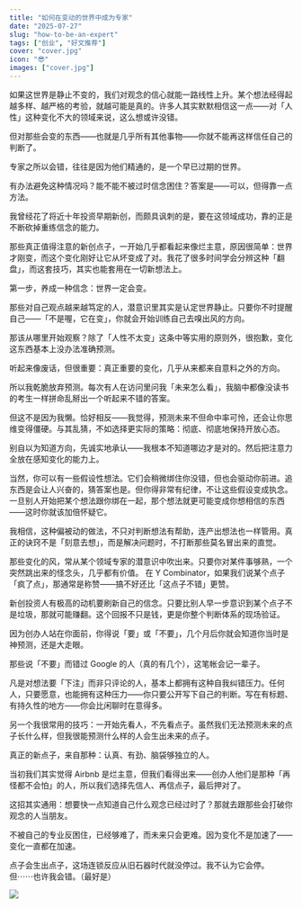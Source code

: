 ```yaml
---
title: "如何在变动的世界中成为专家"
date: "2025-07-27"
slug: "how-to-be-an-expert"
tags: ["创业", "好文推荐"]
cover: "cover.jpg"
icon: "😎"
images: ["cover.jpg"]
---
```

如果这世界是静止不变的，我们对观念的信心就能一路线性上升。某个想法经得起越多样、越严格的考验，就越可能是真的。许多人其实默默相信这一点——对「人性」这种变化不大的领域来说，这么想或许没错。



但对那些会变的东西——也就是几乎所有其他事物——你就不能再这样信任自己的判断了。



专家之所以会错，往往是因为他们精通的，是一个早已过期的世界。



有办法避免这种情况吗？能不能不被过时信念困住？答案是——可以，但得靠一点方法。



我曾经花了将近十年投资早期新创，而颇具讽刺的是，要在这领域成功，靠的正是不断砍掉重练信念的能力。



那些真正值得注意的新创点子，一开始几乎都看起来像烂主意，原因很简单：世界才刚变，而这个变化刚好让它从坏变成了对。我花了很多时间学会分辨这种「翻盘」，而这套技巧，其实也能套用在一切新想法上。



第一步，养成一种信念：世界一定会变。



那些对自己观点越来越笃定的人，潜意识里其实是认定世界静止。只要你不时提醒自己——「不是喔，它在变」，你就会开始训练自己去嗅出风的方向。



那该从哪里开始观察？除了「人性不太变」这条中等实用的原则外，很抱歉，变化这东西基本上没办法准确预测。



听起来像废话，但很重要：真正重要的变化，几乎从来都来自意料之外的方向。



所以我乾脆放弃预测。每次有人在访问里问我「未来怎么看」，我脑中都像没读书的考生一样拼命乱掰出一个听起来不错的答案。



但这不是因为我懒。恰好相反——我觉得，预测未来不但命中率可怜，还会让你思维变得僵硬。与其乱猜，不如选择更实际的策略：彻底、彻底地保持开放心态。



别自以为知道方向，先诚实地承认——我根本不知道哪边才是对的。然后把注意力全放在感知变化的能力上。



当然，你可以有一些假设性想法。它们会稍微绑住你没错，但也会驱动你前进。追东西是会让人兴奋的，猜答案也是。但你得非常有纪律，不让这些假设变成执念。
一旦别人开始把某个想法跟你绑在一起，那个想法就更可能变成你想相信的东西——这时你就该加倍怀疑它。



我相信，这种偏被动的做法，不只对判断想法有帮助，连产出想法也一样管用。真正的诀窍不是「刻意去想」，而是解决问题时，不打断那些莫名冒出来的直觉。



那些变化的风，常从某个领域专家的潜意识中吹出来。只要你对某件事够熟，一个突然跳出来的怪念头，几乎都有价值。
在 Y Combinator，如果我们说某个点子「疯了点」，那通常是称赞——搞不好还比「这点子不错」更赞。



新创投资人有极高的动机要刷新自己的信念。只要比别人早一步意识到某个点子不是垃圾，那就可能赚翻。这个回报不只是钱，更是你整个判断体系的现场验证。



因为创办人站在你面前，你得说「要」或「不要」，几个月后你就会知道你当时是神预测，还是大走眼。



那些说「不要」而错过 Google 的人（真的有几个），这笔帐会记一辈子。



凡是对想法要「下注」而非只评论的人，基本上都拥有这种自我纠错压力。任何人，只要愿意，也能拥有这种压力——你只要公开写下自己的判断。写在有标题、有持久性的地方——你会比闲聊时在意得多。



另一个我很常用的技巧：一开始先看人，不先看点子。虽然我们无法预测未来的点子长什么样，但我很能预测什么样的人会生出未来的点子。



真正的新点子，来自那种：认真、有劲、脑袋够独立的人。



当初我们其实觉得 Airbnb 是烂主意，但我们看得出来——创办人他们是那种「再怪都不会怕」的人，所以我们选择先信人、再信点子，最后押对了。



这招其实通用：想要快一点知道自己什么观念已经过时了？那就去跟那些会打破你观念的人当朋友。



不被自己的专业反困住，已经够难了，而未来只会更难。因为变化不是加速了——变化一直都在加速。



点子会生出点子，这场连锁反应从旧石器时代就没停过。我不认为它会停。
但⋯⋯也许我会错。（最好是）




![](https://prod-files-secure.s3.us-west-2.amazonaws.com/112d0858-5090-4d34-a606-b75eb8d65fd2/46476355-9cf3-4e99-9b7a-3531bc426380/1000202064.png?X-Amz-Algorithm=AWS4-HMAC-SHA256&X-Amz-Content-Sha256=UNSIGNED-PAYLOAD&X-Amz-Credential=ASIAZI2LB466VGCPGOKP%2F20250824%2Fus-west-2%2Fs3%2Faws4_request&X-Amz-Date=20250824T093008Z&X-Amz-Expires=3600&X-Amz-Security-Token=IQoJb3JpZ2luX2VjEOT%2F%2F%2F%2F%2F%2F%2F%2F%2F%2FwEaCXVzLXdlc3QtMiJHMEUCIHvqabWEpzpFJzvpLl4thJb5FBqnRY1Sq8wQm5rq8SBlAiEAhG09HFsNba3N5b2LBAAltQwnI8LsVFh%2F823SyiJhLMkq%2FwMIPRAAGgw2Mzc0MjMxODM4MDUiDMLIR36FZX5q9Rk9tircA7gR7CTiYedjiGMuQyWxHMWbXAnSPvTus0N%2FLHwZkPbfUd7L45z7J3plwjiPrKevlXl1tYBbm9Z9YhDsasGgPZzXv0v6o9FdPDziJsHCfH8isuowyi0RJyRkCoOfNQozikU0KP8a7l097rw5vciQRr3t4DKK9MErh4my8A%2FjuYknKGh5KXfmX%2BO4OWRMU0CsgQ4b2zrEqhKnVbWcmpPJsS8RWYZktte%2FH%2BonnXAJeYraNQCHKc4p8rvpZSD5eFx4BUnlaxwJVVvvvvc8cfNt1dKcvmMzP7GCalOWQKolRbrlpgjHqyWJfkZ5KXxHWQFC6CT5Q%2F71TwmeBC4mmJFA%2Bshw3%2Bjvjaw4g0nO1WxiISMCZKMx3RbbjgkV8xaOVbDVRLSVnBrGTQGlD67QVLTq9axHW0TklthUFrBu6A%2B7Gmp%2BEIDSc%2FYmt1KTDEO%2BKohVAXlaJpgoGlMKRIGR56e%2BDemTT6qA9AYyW51CAbIv9tnMimcvw9nhbSaOVuprcH4FF6rNFxZ30sMtuEmUi5pJhgz%2Fy%2Bu7ywcDbid8Mwge8cycnZsQ2fHEEG7PieT%2F8dM%2FroiCIdS6xgDTNrkDbDm6bBMIUIaTBsxUZl0fVHRJeTZ0wN8A2gdNTKB6SkvQMJCcqsUGOqUBa5Oxzl5msu7P%2F7soNe3PMHmz0LEC7VVv0FeXBO4ZckdYehdbFXVuc50qT1Xivoc%2FbfjWPZrm7whdZZULqLPXmXTTBZWosudV01l2SiOzJ52jtfzmP%2BOtmADuzST08bb3iJsz3%2Bc9Enxkw84zJqNAmNhIjk6Hw1AkcEgNJgxGttkustAssQsUYVDroxxYaTBVo6zGnT1Cn9Qg2C9%2B0zBvtiHIqLBB&X-Amz-Signature=ca513d9e33c1f64671b513c74553fa7a88c70b0dacc9d0c97d3f86fb78a5763d&X-Amz-SignedHeaders=host&x-amz-checksum-mode=ENABLED&x-id=GetObject)

